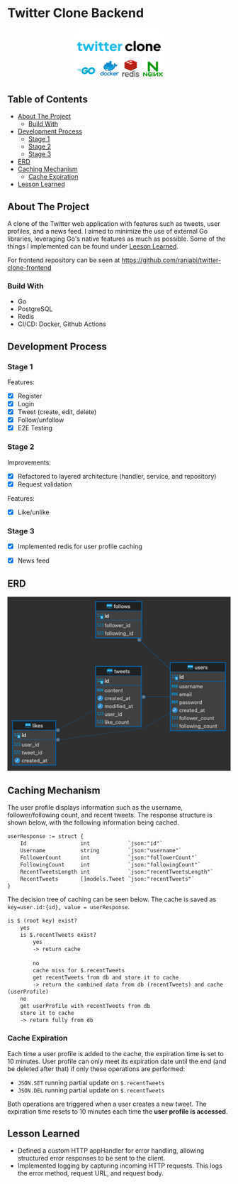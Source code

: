 # Twitter Clone Backend

<p align="center">
<img src="images/thumbnail.png" alt="Twitter Clone" style="width: 40%; height: 40%; align: center"/>
</p>

## Table of Contents
* [About The Project](#about-the-project)
    + [Build With](#build-with)
* [Development Process](#development-process)
    + [Stage 1](#stage-1)
    + [Stage 2](#stage-2)
    + [Stage 3](#stage-3)
* [ERD](#erd)
* [Caching Mechanism](#caching-mechanism)
    + [Cache Expiration](#cache-expiration)
* [Lesson Learned](#lesson-learned)

## About The Project
A clone of the Twitter web application with features such as tweets, user profiles, and a news feed. I aimed to minimize the use of external Go libraries, leveraging Go's native features as much as possible. Some of the things I implemented can be found under [Leeson Learned](#lesson-learned).

For frontend repository can be seen at https://github.com/ranjabi/twitter-clone-frontend

### Build With
- Go
- PostgreSQL
- Redis
- CI/CD: Docker, Github Actions

## Development Process
### Stage 1
Features:
- [x] Register
- [x] Login
- [x] Tweet (create, edit, delete)
- [x] Follow/unfollow
- [x] E2E Testing

### Stage 2
Improvements:
- [x] Refactored to layered architecture (handler, service, and repository)
- [x] Request validation

Features:
- [x] Like/unlike

### Stage 3
- [x] Implemented redis for user profile caching
 <!-- (including user last 10 tweets) -->
- [x] News feed

## ERD
![Entity Relationship Diagram](/images/erd.png)

## Caching Mechanism
The user profile displays information such as the username, follower/following count, and recent tweets. The response structure is shown below, with the following information being cached.
```
userResponse := struct {
    Id                 int            `json:"id"`
    Username           string         `json:"username"`
    FollowerCount      int            `json:"followerCount"`
    FollowingCount     int            `json:"followingCount"`
    RecentTweetsLength int            `json:"recentTweetsLength"`
    RecentTweets       []models.Tweet `json:"recentTweets"`
}
```

The decision tree of caching can be seen below. The cache is saved as `key=user.id:{id}, value = userResponse`.
```
is $ (root key) exist?
    yes
    is $.recentTweets exist?
        yes
        -> return cache

        no
        cache miss for $.recentTweets
        get recentTweets from db and store it to cache
        -> return the combined data from db (recentTweets) and cache (userProfile)
    no
    get userProfile with recentTweets from db
    store it to cache
    -> return fully from db
```

### Cache Expiration
Each time a user profile is added to the cache, the expiration time is set to 10 minutes.
User profile can only meet its expiration date until the end (and be deleted after that) if only these operations are performed:

- `JSON.SET` running partial update on `$.recentTweets`
- `JSON.DEL` running partial update on `$.recentTweets`

Both operations are triggered when a user creates a new tweet. The expiration time resets to 10 minutes each time the **user profile is accessed**.

## Lesson Learned
- Defined a custom HTTP appHandler for error handling, allowing structured error responses to be sent to the client.
- Implemented logging by capturing incoming HTTP requests. This logs the error method, request URL, and request body.
